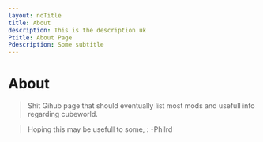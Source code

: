 ```yaml
---
layout: noTitle
title: About
description: This is the description uk
Ptitle: About Page
Pdescription: Some subtitle
---
```


# About

>Shit Gihub page that should eventually list most mods and usefull info regarding cubeworld.

>Hoping this may be usefull to some,
>: -Philrd

